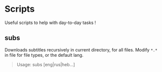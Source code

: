 # Scripts
Useful scripts to help with day-to-day tasks !

## subs
Downloads subtitles recursively in current directory, for all files.
Modify ``*.*`` in file for file types, or the default lang.
> Usage: subs [eng|rus|heb...]

